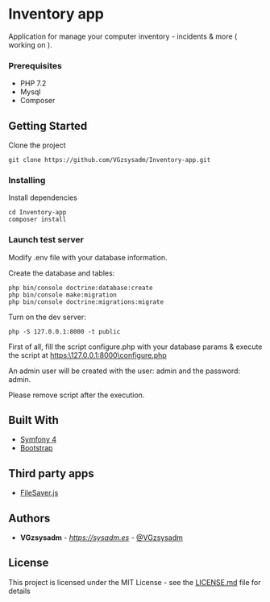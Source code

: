 # Inventory app

Application for manage your computer inventory - incidents & more ( working on ).

### Prerequisites

* PHP 7.2
* Mysql
* Composer

## Getting Started

Clone the project

```
git clone https://github.com/VGzsysadm/Inventory-app.git
```
### Installing

Install dependencies

```
cd Inventory-app
composer install
```
### Launch test server

Modify .env file with your database information.

Create the database and tables:

```
php bin/console doctrine:database:create
php bin/console make:migration
php bin/console doctrine:migrations:migrate
```

Turn on the dev server:

```
php -S 127.0.0.1:8000 -t public
```

First of all, fill the script configure.php with your database params & execute the script at [https:\\127.0.0.1:8000\configure.php](https://github.com/VGzsysadm/Inventory-app/blob/master/public/configure.php)

An admin user will be created with the user: admin and the password: admin.

Please remove script after the execution.

## Built With

* [Symfony 4](https://symfony.com/doc/current/index.html)
* [Bootstrap](https://getbootstrap.com/docs/4.1/getting-started/introduction/)

## Third party apps

* [FileSaver.js](https://github.com/clarketm/FileSaver.js/)

## Authors

* **VGzsysadm** - *https://sysadm.es* - [@VGzsysadm](https://github.com/VGzsysadm)

## License

This project is licensed under the MIT License - see the [LICENSE.md](https://github.com/VGzsysadm/Inventory-app/blob/master/LICENSE.md) file for details


